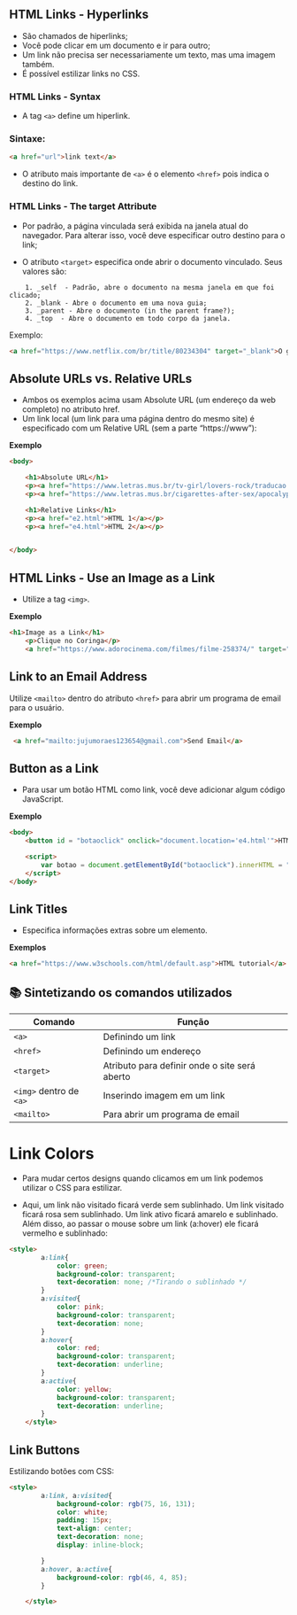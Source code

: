 ##  HTML Links - Hyperlinks
* São chamados de hiperlinks;
* Você pode clicar em um documento e ir para outro;
* Um link não precisa ser necessariamente um texto, mas uma imagem também.
* É possível estilizar links no CSS.

###  HTML Links - Syntax
* A tag `<a>` define um hiperlink.

### Sintaxe:

``` html
<a href="url">link text</a>

```

* O atributo mais importante de `<a>` é o elemento `<href>` pois indica o destino do link.

###  HTML Links - The target Attribute
* Por padrão, a página vinculada será exibida na janela atual do navegador. Para alterar isso, você deve especificar outro destino para o link;

* O atributo `<target>` especifica onde abrir o documento vinculado.
Seus valores são:

```
    1. _self  - Padrão, abre o documento na mesma janela em que foi clicado;
    2. _blank - Abre o documento em uma nova guia;
    3. _parent - Abre o documento (in the parent frame?);
    4. _top  - Abre o documento em todo corpo da janela.
```

Exemplo:

``` html
<a href="https://www.netflix.com/br/title/80234304" target="_blank">O gambito da rainha< a>

```

## Absolute URLs vs. Relative URLs
* Ambos os exemplos acima usam Absolute URL (um endereço da web completo) no atributo href.
*  Um link local (um link para uma página dentro do mesmo site) é especificado com um Relative URL (sem a parte “https://www”):

**Exemplo**

``` html
<body>

    <h1>Absolute URL</h1>
    <p><a href="https://www.letras.mus.br/tv-girl/lovers-rock/traducao.html">Lovers-rock</a></p>
    <p><a href="https://www.letras.mus.br/cigarettes-after-sex/apocalypse/">Apocalypse</a></p>

    <h1>Relative Links</h1>
    <p><a href="e2.html">HTML 1</a></p>
    <p><a href="e4.html">HTML 2</a></p>


</body>

```

##  HTML Links - Use an Image as a Link
* Utilize a tag `<img>`.

**Exemplo**

``` html
<h1>Image as a Link</h1>
    <p>Clique no Coringa</p>
    <a href="https://www.adorocinema.com/filmes/filme-258374/" target="_blank"><img src="/img/coringa.png" alt="HTML tutorial - Coringa" style="width: 120px; height: 120Spx;"></a>

```

##  Link to an Email Address
 Utilize `<mailto>` dentro do atributo `<href>` para abrir um programa de email para o usuário.

**Exemplo**

``` html
 <a href="mailto:jujumoraes123654@gmail.com">Send Email</a>

``` 

##  Button as a Link
* Para usar um botão HTML como link, você deve adicionar algum código JavaScript.

**Exemplo**
``` html
<body>
    <button id = "botaoclick" onclick="document.location='e4.html'">HTML tutorial</button>

    <script>
        var botao = document.getElementById("botaoclick").innerHTML = "Olá mundo!"
    </script>
</body>

```

## Link Titles
* Especifica informações extras sobre um elemento.

**Exemplos**

``` html 
<a href="https://www.w3schools.com/html/default.asp">HTML tutorial</a>

```

## 📚 Sintetizando os comandos utilizados

| Comando | Função |
|---------|--------|
|`<a>` | Definindo um link |
|`<href>` | Definindo um endereço |
|`<target>`| Atributo para definir onde o site será aberto |
| `<img>` dentro de `<a>` | Inserindo imagem em um link |
| `<mailto>` | Para abrir um programa de email |

# Link Colors
* Para mudar certos designs quando clicamos em um link podemos utilizar o CSS para estilizar. 

* Aqui, um link não visitado ficará verde sem sublinhado. Um link visitado ficará rosa sem sublinhado. Um link ativo ficará amarelo e sublinhado. Além disso, ao passar o mouse sobre um link (a:hover) ele ficará vermelho e sublinhado:

``` html
<style>
        a:link{
            color: green;
            background-color: transparent;
            text-decoration: none; /*Tirando o sublinhado */
        }
        a:visited{
            color: pink;
            background-color: transparent;
            text-decoration: none;
        }
        a:hover{
            color: red;
            background-color: transparent;
            text-decoration: underline;
        }
        a:active{
            color: yellow;
            background-color: transparent;
            text-decoration: underline;
        }
    </style>

```
##  Link Buttons
Estilizando botões com CSS:

``` html
<style>
        a:link, a:visited{
            background-color: rgb(75, 16, 131);
            color: white;
            padding: 15px;
            text-align: center;
            text-decoration: none;
            display: inline-block;

        }
        a:hover, a:active{
            background-color: rgb(46, 4, 85);
        }

    </style>

```

